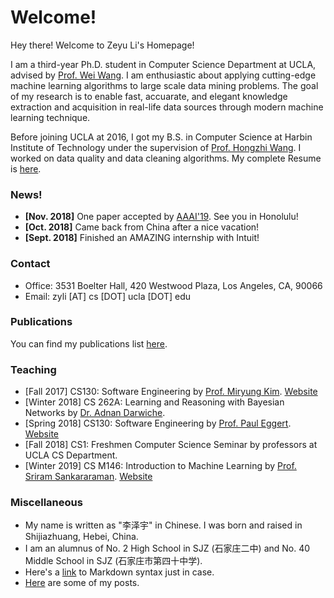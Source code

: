 # Welcome!

Hey there! Welcome to Zeyu Li's Homepage!

I am a third-year Ph.D. student in Computer Science Department at UCLA, advised by [Prof. Wei Wang](http://web.cs.ucla.edu/~weiwang).
I am enthusiastic about applying cutting-edge machine learning algorithms to large scale data mining problems.
The goal of my research is to enable fast, accuarate, and elegant knowledge extraction and acquisition in real-life data
sources through modern machine learning technique.

Before joining UCLA at 2016, I got my B.S. in Computer Science at Harbin Institute of Technology under the supervision of 
[Prof. Hongzhi Wang](http://homepage.hit.edu.cn/pages/wang). I worked on data quality and data cleaning algorithms.
My complete Resume is [here](./pdfs/Resume-Zeyu.pdf).


### News!
- **[Nov. 2018]** One paper accepted by [AAAI'19](https://aaai.org/Conferences/AAAI-19). See you in Honolulu!
- **[Oct. 2018]** Came back from China after a nice vacation!
- **[Sept. 2018]** Finished an AMAZING internship with Intuit!

### Contact
- Office: 3531 Boelter Hall, 420 Westwood Plaza, Los Angeles, CA, 90066
- Email: zyli [AT] cs [DOT] ucla [DOT] edu

### Publications
You can find my publications list [here](./pages/publications.html).

### Teaching
- [Fall 2017] CS130: Software Engineering by [Prof. Miryung Kim](http://web.cs.ucla.edu/~miryung/index.html). [Website](http://web.cs.ucla.edu/~miryung/teaching/CS130-Fall2017/main.html)
- [Winter 2018] CS 262A: Learning and Reasoning with Bayesian Networks by [Dr. Adnan Darwiche](http://web.cs.ucla.edu/~darwiche/).
- [Spring 2018] CS130: Software Engineering by [Prof. Paul Eggert](https://samueli.ucla.edu/people/paul-eggert/). [Website](http://web.cs.ucla.edu/classes/spring18/cs130/)
- [Fall 2018] CS1: Freshmen Computer Science Seminar by professors at UCLA CS Department.
- [Winter 2019] CS M146: Introduction to Machine Learning by [Prof. Sriram Sankararaman](http://web.cs.ucla.edu/~sriram/). [Website](http://web.cs.ucla.edu/~sriram/courses/cm146.winter-2019/html/index.html)

### Miscellaneous
- My name is written as "李泽宇" in Chinese. I was born and raised in Shijiazhuang, Hebei, China. 
- I am an alumnus of No. 2 High School in SJZ (石家庄二中) and No. 40 Middle School in SJZ (石家庄市第四十中学).
- Here's a [link](https://help.github.com/articles/basic-writing-and-formatting-syntax) to Markdown syntax just in case.
- [Here](./blogs/blog_index.html) are some of my posts.

